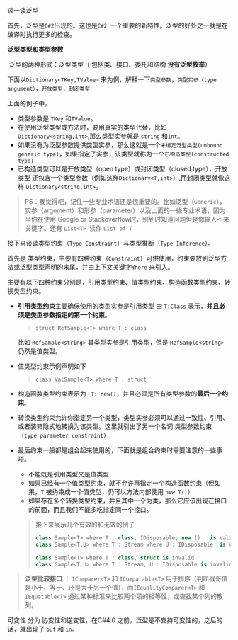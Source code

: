 谈一谈泛型

首先，泛型是`C#2`出现的。这也是`C#2 `一个重要的新特性。泛型的好处之一就是在编译时执行更多的检查。

**泛型类型和类型参数**

​    泛型的两种形式：泛型类型（ 包括类、接口、委托和结构  **没有泛型枚举**）

下面以`Dictionary<TKey,TValue>` 来为例，解释一下`类型参数`，`类型实参（type argument）`，`开放类型`，`封闭类型`

上面的例子中，

* 类型参数是 `TKey` 和`TValue`。
* 在使用泛型类型或方法时，要用真实的类型代替，比如 `Dictionary<string,int>`,那么类型实参就是 `string` 和`int`。
* 如果没有为泛型参数提供类型实参，那么这就是一个`未绑定泛型类型(unbound generic type)`，如果指定了实参，该类型就称为一个`已构造类型(constructed type)`
* 已构造类型可以是开放类型（open type）或封闭类型（closed type），开放类型 还包含一个类型参数（例如这样`Dictionary<T,int>`）,而封闭类型就像这样 `Dictionary<string,int>`。

> PS：我觉得吧，记住一些专业术语还是很重要的。比如泛型（`Generic`），实参（argument）和形参（parameter）以及上面的一些专业术语，因为当你在使用 Google or Stackoverflow时，别到时知道问题但是你输入不来关键字。还有 `List<T> `读作 `List of T`

接下来谈谈类型约束（`Type Constraint`）与类型推断（`Type Inference`）。

首先是 类型约束，主要有四种约束（`Constraint`）可供使用，约束要放到泛型方法或泛型类型声明的末尾，并由上下文关键字`Where` 来引入。

主要有以下四种约束分别是，引用类型约束、值类型约束、构造函数类型约束、转换类型约束。

* **引用类型约束**主要确保使用的类型实参是引用类型 由 `T:Class` 表示，**并且必须是类型参数指定的第一个约束**。

  > `struct RefSample<T> where T : class`

  比如 `RefSample<string>` 其类型实参是引用类型，但是 `RefSample<string>` 仍然是值类型。

* 值类型约束示例声明如下

  > `class ValSample<T> where T : struct`

* 构造函数类型约束表示为 ` T: new()`，并且必须是所有类型参数的**最后一个约束**。

* 转换类型约束允许你指定另一个类型，类型实参必须可以通过一致性、引用、或者装箱隐式地转换为该类型。这里就引出了另一个名词 类型参数约束（`type parameter constraint`）

* 最后约束一般都是组合起来使用的，下面就是组合约束时需要注意的一些事项。

  * 不能既是引用类型又是值类型
  * 如果已经有一个值类型约束，就不允许再指定一个构造函数约束（但如果，`T` 被约束成一个值类型，仍可以方法内部使用 `new T()`）
  * 如果存在多个转换类型约束，并且其中一个为类，那么它应该出现在接口的前面，而且我们不能多吃指定同一个接口。

  > 接下来展示几个有效的和无效的例子
  >
  > ```c#
  > class Sample<T> where T : class, IDisposable, new ()   is Valid
  > class Sample<T,U> where T : Stream where U : IDisposable  is valid
  >   
  > class Sample<T> where T : class, struct is invalid
  > class Sample<T,U> where T : Stream, U : IDisposable is invalid
  > ```

> **泛型比较接口** ： `IComparer<T>`  和 `IComparable<T>` 用于排序（判断猴哥值是小于、等于、还是大于另一个值），而`IEqualityComparer<T>` 和 `IEquatable<T>` 通过某种标准来比较两个项的相等性，或查找某个列的散列。

可变性 分为 协变性和逆变性，在C#4.0 之前，泛型是不支持可变性的，之后的话，就出现了 `out` 和 `in`。
